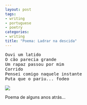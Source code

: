 ```yaml
---
layout: post
tags:
- writing
- portuguese
- poetry
categories:
- writing
title: "Poema: Ladrar na descida"
---
```


<pre>Ouvi um latido
O cão parecia grande
Um rapaz passou por mim
Corrido
Pensei comigo naquele instante
Puta que o pariu... fodeo</pre>

<a href="/2020/03/30/doggo-white.html">
<img class="ui image" src="/assets/posts/{{ page.date | date: "%Y-%m-%d" }}-{{ page.title | slugify }}/doggo-white.png" />
</a>

Poema de alguns anos atrás...

